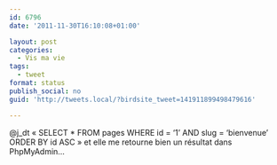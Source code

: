 ```yaml
---
id: 6796
date: '2011-11-30T16:10:08+01:00'

layout: post
categories:
  - Vis ma vie
tags:
  - tweet
format: status
publish_social: no
guid: 'http://tweets.local/?birdsite_tweet=141911899498479616'

---
```


@j\_dt « SELECT \* FROM pages WHERE id = ‘1’ AND slug = ‘bienvenue’ ORDER BY id ASC » et elle me retourne bien un résultat dans PhpMyAdmin…